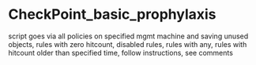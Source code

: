 # CheckPoint_basic_prophylaxis
script goes via all policies on specified mgmt machine and saving unused objects, rules with zero hitcount, disabled rules, rules with any, rules with hitcount older than specified time, follow instructions, see comments
